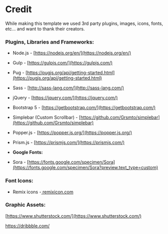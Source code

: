 # Credit



While making this template we used 3rd party plugins, images, icons, fonts, etc... and want to thank their creators.

### Plugins, Libraries and Frameworks:

* Node.js - [https://nodejs.org/en/](https://nodejs.org/en/)
* Gulp - [https://gulpjs.com/](https://gulpjs.com/)
* Pug - [https://pugjs.org/api/getting-started.html](https://pugjs.org/api/getting-started.html)
* Sass - [http://sass-lang.com/](http://sass-lang.com/)
* jQuery - [https://jquery.com/](https://jquery.com/)
* Bootstrap 5 - [https://getbootstrap.com/](https://getbootstrap.com/)
* Simplebar \(Custom Scrollbar\) - [https://github.com/Grsmto/simplebar](https://github.com/Grsmto/simplebar)
* Popper.js - [https://popper.js.org/](https://popper.js.org/)
* Prism.js - [https://prismjs.com/](https://prismjs.com/)



* **Google Fonts:**
* Sora - [https://fonts.google.com/specimen/Sora](https://fonts.google.com/specimen/Sora?preview.text_type=custom)

### Font Icons:

* Remix icons -[ remixicon.com](www.remixicon.com)

### Graphic Assets:

[https://www.shutterstock.com/](https://www.shutterstock.com/)

[h](https://dribbble.com/)[ttps://dribbble.com/](https://dribbble.com/)



